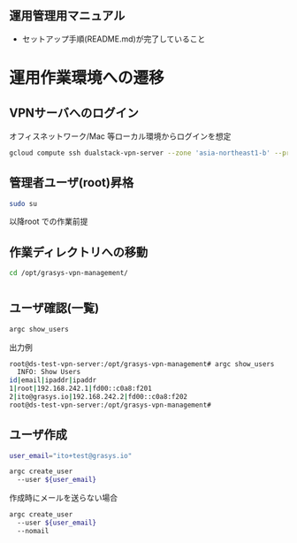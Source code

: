 運用管理用マニュアル
--
* セットアップ手順(README.md)が完了していること

# 運用作業環境への遷移
## VPNサーバへのログイン
オフィスネットワーク/Mac 等ローカル環境からログインを想定
```sh
gcloud compute ssh dualstack-vpn-server --zone 'asia-northeast1-b' --project 'trial-pritunl'
```

## 管理者ユーザ(root)昇格
```sh
sudo su
```
以降root での作業前提
## 作業ディレクトリへの移動
```sh
cd /opt/grasys-vpn-management/
```

# 
## ユーザ確認(一覧)
```sh
argc show_users
```

出力例
```sh
root@ds-test-vpn-server:/opt/grasys-vpn-management# argc show_users
  INFO: Show Users
id|email|ipaddr|ipaddr
1|root|192.168.242.1|fd00::c0a8:f201
2|ito@grasys.io|192.168.242.2|fd00::c0a8:f202
root@ds-test-vpn-server:/opt/grasys-vpn-management#
```

## ユーザ作成
```sh
user_email="ito+test@grasys.io"

argc create_user
  --user ${user_email}
```

作成時にメールを送らない場合
```sh
argc create_user
  --user ${user_email}
  --nomail
```
